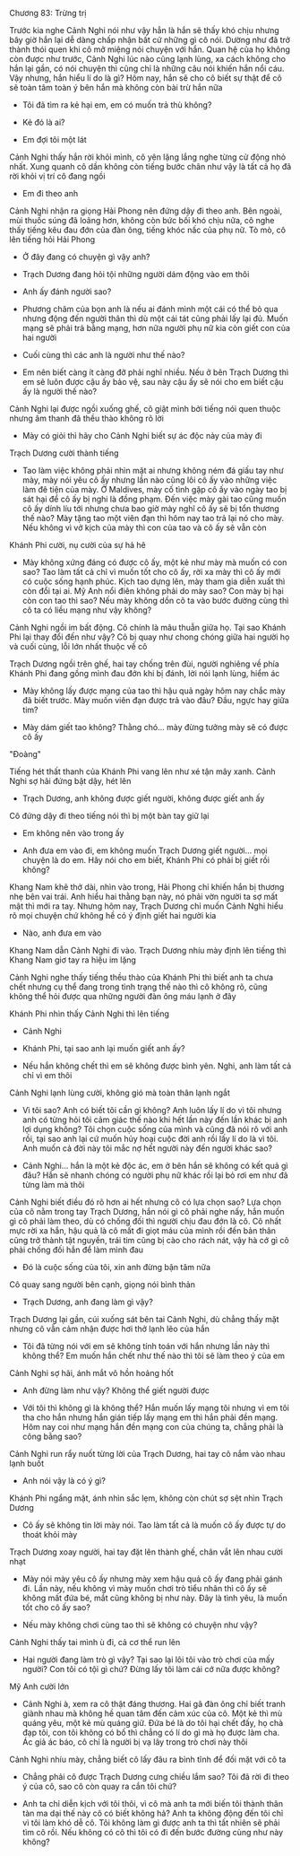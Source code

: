 




Chương 83: Trừng trị

Trước kia nghe Cảnh Nghi nói như vậy hẳn là hắn sẽ thấy khó chịu nhưng bây giờ hắn lại dễ dàng chấp nhận bất cứ những gì cô nói. Dường như đã trở thành thói quen khi cô mở miệng nói chuyện với hắn. Quan hệ của họ không còn được như trước, Cảnh Nghi lúc nào cũng lạnh lùng, xa cách không cho hắn lại gần, có nói chuyện thì cũng chỉ là những câu nói khiến hắn nổi cáu. Vậy nhưng, hắn hiểu lí do là gì? Hôm nay, hắn sẽ cho cô biết sự thật để cô sẽ toàn tâm toàn ý bên hắn mà không còn bài trừ hắn nữa

- Tôi đã tìm ra kẻ hại em, em có muốn trả thù không?

- Kẻ đó là ai?

- Em đợi tôi một lát

Cảnh Nghi thấy hắn rời khỏi mình, cô yên lặng lắng nghe từng cử động nhỏ nhất. Xung quanh cô dần không còn tiếng bước chân như vậy là tất cả họ đã rời khỏi vị trí cô đang ngồi

- Em đi theo anh

Cảnh Nghi nhận ra giọng Hải Phong nên đứng dậy đi theo anh. Bên ngoài, mùi thuốc súng đã loãng hơn, không còn bức bối khó chịu nữa, cô nghe thấy tiếng kêu đau đớn của đàn ông, tiếng khóc nấc của phụ nữ. Tò mò, cô lên tiếng hỏi Hải Phong

- Ở đây đang có chuyện gì vậy anh?

- Trạch Dương đang hỏi tội những người dám động vào em thôi

- Anh ấy đánh người sao?

- Phương châm của bọn anh là nếu ai đánh mình một cái có thể bỏ qua nhưng động đến người thân thì dù một cái tát cũng phải lấy lại đủ. Muốn mạng sẽ phải trả bằng mạng, hơn nữa người phụ nữ kia còn giết con của hai người

- Cuối cùng thì các anh là người như thế nào?

- Em nên biết càng ít càng đỡ phải nghĩ nhiều. Nếu ở bên Trạch Dương thì em sẽ luôn được cậu ấy bảo vệ, sau này cậu ấy sẽ nói cho em biết cậu ấy là người thế nào?

Cảnh Nghi lại được ngồi xuống ghế, cô giật mình bởi tiếng nói quen thuộc nhưng âm thanh đã thều thào không rõ lời

- Mày có giỏi thì hãy cho Cảnh Nghi biết sự ác độc này của mày đi

Trạch Dương cười thành tiếng

- Tao làm việc không phải nhìn mặt ai nhưng không ném đá giấu tay như mày, mày nói yêu cô ấy nhưng lần nào cũng lôi cô ấy vào những việc làm đê tiện của mày. Ở Maldives, mày cố tình gặp cô ấy vào ngày tao bị sát hại để cô ấy bị nghi là đồng phạm. Đến việc mày gài tao cũng muốn cô ấy dính líu tới nhưng chưa bao giờ mày nghĩ cô ấy sẽ bị tổn thương thế nào? Mày tặng tao một viên đạn thì hôm nay tao trả lại nó cho mày. Nếu không vì vở kịch của mày thì con của tao và cô ấy sẽ vẫn còn

Khánh Phi cười, nụ cười của sự hả hê

- Mày không xứng đáng có được cô ấy, một kẻ như mày mà muốn có con sao? Tao làm tất cả chỉ vì muốn tốt cho cô ấy, rời xa mày thì cô ấy mới có cuộc sống hạnh phúc. Kịch tao dựng lên, mày tham gia diễn xuất thì còn đổi tại ai. Mỹ Anh nổi điên không phải do mày sao? Con mày bị hại còn con tao thì sao? Nếu mày không dồn cô ta vào bước đường cùng thì cô ta có liều mạng như vậy không?

Cảnh Nghi ngồi im bất động. Cô chính là mâu thuẫn giữa họ. Tại sao Khánh Phi lại thay đổi đến như vậy? Cô bị quay như chong chóng giữa hai người họ và cuối cùng, lỗi lớn nhất thuộc về cô

Trạch Dương ngồi trên ghế, hai tay chống trên đùi, người nghiêng về phía Khánh Phi đang gồng mình đau đớn khi bị đánh, lời nói lạnh lùng, hiểm ác

- Mày không lấy được mạng của tao thì hậu quả ngày hôm nay chắc mày đã biết trước. Mày muốn viên đạn được trả vào đâu? Đầu, ngực hay giữa tim?

- Mày dám giết tao không? Thằng chó... mày đừng tưởng mày sẽ có được cô ấy

"Đoàng"

Tiếng hét thất thanh của Khánh Phi vang lên như xé tận mây xanh. Cảnh Nghi sợ hãi đứng bật dậy, hét lên

- Trạch Dương, anh không được giết người, không được giết anh ấy

Cô đứng dậy đi theo tiếng nói thì bị một bàn tay giữ lại

- Em không nên vào trong ấy

- Anh đưa em vào đi, em không muốn Trạch Dương giết người... mọi chuyện là do em. Hãy nói cho em biết, Khánh Phi có phải bị giết rồi không?

Khang Nam khẽ thở dài, nhìn vào trong, Hải Phong chỉ khiến hắn bị thương nhẹ bên vai trái. Anh hiểu hai thằng bạn này, nó phải vờn người ta sợ mất mật thì mới ra tay. Nhưng hôm nay, Trạch Dương chỉ muốn Cảnh Nghi hiểu rõ mọi chuyện chứ không hề có ý định giết hai người kia

- Nào, anh đưa em vào

Khang Nam dẫn Cảnh Nghi đi vào. Trạch Dương nhíu mày định lên tiếng thì Khang Nam giơ tay ra hiệu im lặng

Cảnh Nghi nghe thấy tiếng thều thào của Khánh Phi thì biết anh ta chưa chết nhưng cụ thể đang trong tình trạng thế nào thì cô không rõ, cũng không thể hỏi được qua những người đàn ông máu lạnh ở đây

Khánh Phi nhìn thấy Cảnh Nghi thì lên tiếng

- Cảnh Nghi

- Khánh Phi, tại sao anh lại muốn giết anh ấy?

- Nếu hắn không chết thì em sẽ không được bình yên. Nghi, anh làm tất cả chỉ vì em thôi

Cảnh Nghi lạnh lùng cười, không gió mà toàn thân lạnh ngắt

- Vì tôi sao? Anh có biết tôi cần gì không? Anh luôn lấy lí do vì tôi nhưng anh có từng hỏi tôi cảm giác thế nào khi hết lần này đến lần khác bị anh lợi dụng không? Tôi chọn cuộc sống của mình và cũng đã nói rõ với anh rồi, tại sao anh lại cứ muốn hủy hoại cuộc đời anh rồi lấy lí do là vì tôi. Anh muốn cả đời này tôi mắc nợ hết người này đến người khác sao?

- Cảnh Nghi... hắn là một kẻ độc ác, em ở bên hắn sẽ không có kết quả gì đâu? Hắn sẽ nhanh chóng có người phụ nữ khác rồi lại bỏ rơi em như đã từng làm mà thôi

Cảnh Nghi biết điều đó rõ hơn ai hết nhưng cô có lựa chọn sao? Lựa chọn của cô nằm trong tay Trạch Dương, hắn nói gì cô phải nghe nấy, hắn muốn gì cô phải làm theo, dù có chống đối thì người chịu đau đớn là cô. Cô nhất mực rời xa hắn, hậu quả là cô mất đi giọt máu của mình rồi đến bản thân cũng trở thành tật nguyền, trái tim cũng bị cào cho rách nát, vậy hà cớ gì cô phải chống đối hắn để làm mình đau

- Đó là cuộc sống của tôi, xin anh đừng bận tâm nữa

Cô quay sang người bên cạnh, giọng nói bình thản

- Trạch Dương, anh đang làm gì vậy?

Trạch Dương lại gần, cúi xuống sát bên tai Cảnh Nghi, dù chẳng thấy mặt nhưng cô vẫn cảm nhận được hơi thở lạnh lẽo của hắn

- Tôi đã từng nói với em sẽ không tính toán với hắn nhưng lần này thì không thể? Em muốn hắn chết như thế nào thì tôi sẽ làm theo ý của em

Cảnh Nghi sợ hãi, ánh mắt vô hồn hoảng hốt

- Anh đừng làm như vậy? Không thể giết người được

- Với tôi thì không gì là không thể? Hắn muốn lấy mạng tôi nhưng vì em tôi tha cho hắn nhưng hắn gián tiếp lấy mạng em thì hắn phải đền mạng. Hôm nay coi như mạng hắn đền mạng con của chúng ta, chẳng phải là công bằng sao?

Cảnh Nghi run rẩy nuốt từng lời của Trạch Dương, hai tay cô nắm vào nhau lạnh buốt

- Anh nói vậy là có ý gì?

Khánh Phi ngẩng mặt, ánh nhìn sắc lẹm, không còn chút sợ sệt nhìn Trạch Dương

- Cô ấy sẽ không tin lời mày nói. Tao làm tất cả là muốn cô ấy được tự do thoát khỏi mày

Trạch Dương xoay người, hai tay đặt lên thành ghế, chân vắt lên nhau cười nhạt

- Mày nói mày yêu cô ấy nhưng mày xem hậu quả cô ấy đang phải gánh đi. Lần này, nếu không vì mày muốn chơi trò tiểu nhân thì cô ấy sẽ không mất đứa bé, mắt cũng không bị như này. Đây là tình yêu, là muốn tốt cho cô ấy sao?

- Nếu mày không chơi cùng tao thì sẽ không có chuyện như vậy?

Cảnh Nghi thấy tai mình ù đi, cả cơ thể run lên

- Hai người đang làm trò gì vậy? Tại sao lại lôi tôi vào trò chơi của mấy người? Con tôi có tội gì chứ? Đừng lấy tôi làm cái cớ nữa được không?

Mỹ Anh cười lớn

- Cảnh Nghi à, xem ra cô thật đáng thương. Hai gã đàn ông chỉ biết tranh giành nhau mà không hề quan tâm đến cảm xúc của cô. Một kẻ thì mù quáng yêu, một kẻ mù quáng giữ. Đứa bé là do tôi hại chết đấy, họ chà đạp tôi, con tôi không có bố thì chẳng có lí do gì mà họ được làm cha. Ác giả ác báo, cô chỉ là người bị vạ lây trong trò chơi này thôi

Cảnh Nghi nhíu mày, chẳng biết cô lấy đâu ra bình tĩnh để đối mặt với cô ta

- Chẳng phải cô được Trạch Dương cưng chiều lắm sao? Tôi đã rời đi theo ý của cô, sao cô còn quay ra cắn tôi chứ?

- Anh ta chỉ diễn kịch với tôi thôi, vì cô mà anh ta mới biến tôi thành thân tàn ma dại thế này cô có biết không hả? Anh ta không động đến tôi chỉ vì tôi làm khó dễ cô. Tôi không làm gì được anh ta thì tất nhiên sẽ phải tìm cô rồi. Nếu không có cô thì tôi có đi đến bước đường cùng như này không?




